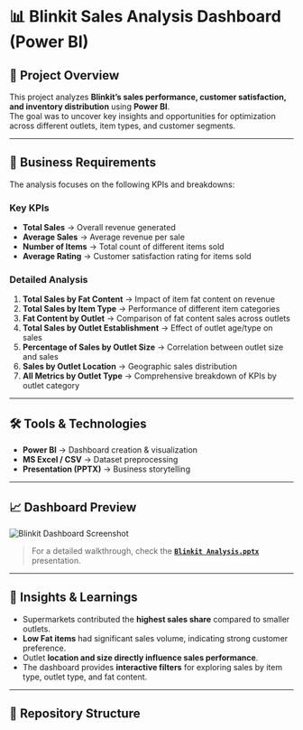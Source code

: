 # 📊 Blinkit Sales Analysis Dashboard (Power BI)

## 🔎 Project Overview
This project analyzes **Blinkit’s sales performance, customer satisfaction, and inventory distribution** using **Power BI**.  
The goal was to uncover key insights and opportunities for optimization across different outlets, item types, and customer segments.

---

## 🎯 Business Requirements
The analysis focuses on the following KPIs and breakdowns:

### Key KPIs
- **Total Sales** → Overall revenue generated  
- **Average Sales** → Average revenue per sale  
- **Number of Items** → Total count of different items sold  
- **Average Rating** → Customer satisfaction rating for items sold  

### Detailed Analysis
1. **Total Sales by Fat Content** → Impact of item fat content on revenue  
2. **Total Sales by Item Type** → Performance of different item categories  
3. **Fat Content by Outlet** → Comparison of fat content sales across outlets  
4. **Total Sales by Outlet Establishment** → Effect of outlet age/type on sales  
5. **Percentage of Sales by Outlet Size** → Correlation between outlet size and sales  
6. **Sales by Outlet Location** → Geographic sales distribution  
7. **All Metrics by Outlet Type** → Comprehensive breakdown of KPIs by outlet category  

---

## 🛠 Tools & Technologies
- **Power BI** → Dashboard creation & visualization  
- **MS Excel / CSV** → Dataset preprocessing  
- **Presentation (PPTX)** → Business storytelling  

---

## 📈 Dashboard Preview
![Blinkit Dashboard Screenshot](./Screenshot.png)

> For a detailed walkthrough, check the **[`Blinkit Analysis.pptx`](./Blinkit%20Analysis.pptx)** presentation.

---

## 🚀 Insights & Learnings
- Supermarkets contributed the **highest sales share** compared to smaller outlets.  
- **Low Fat items** had significant sales volume, indicating strong customer preference.  
- Outlet **location and size directly influence sales performance**.  
- The dashboard provides **interactive filters** for exploring sales by item type, outlet type, and fat content.  

---

## 📂 Repository Structure
